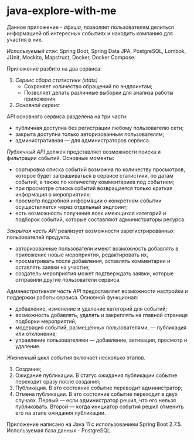 # java-explore-with-me

Данное приложение - _афиша_, позволяет пользователям делиться информацией об интересных событиях и находить компанию для
участия в них.

_Используемый стэк_: Spring Boot, Spring Data JPA, PostgreSQL, Lombok, JUnit, Mockito, Mapstruct, Docker, Docker Compose.

Приложение разбито на два сервиса:
1. _Сервис сбора статистики (stats)_
    - Сохраняет количество обращений по эндпоинтам;
    - Позволяет делать различные выборки для анализа работы приложения.
2. _Основной сервис_

API основного сервиса разделена на три части:
- публичная доступна без регистрации любому пользователю сети;
- закрыта доступна только авторизованным пользователям;
- административная — для администраторов сервиса.

_Публичный API_ должен представляет возможности поиска и фильтрации событий. Основные моменты:
- сортировка списка событий возможна по количеству просмотров, которое будет запрашиваться в сервисе статистики,
  по датам событий, а также по количеству комментариев под событием;
- при просмотре списка событий возвращается только краткая информация о мероприятиях;
- просмотр подробной информации о конкретном событии осуществляется через отдельный эндпоинт;
- есть возможность получения всех имеющихся категорий и подборок событий, которые составляют администраторы ресурса.

_Закрытая часть API_ реализует возможности зарегистрированных пользователей продукта.
- авторизованные пользователи имеют возможность добавлять в приложение новые мероприятия, редактировать их,
- просматривать после добавления, оставлять комментарии и оставлять заявки на участие;
- создатель мероприятия может подтверждать заявки, которые отправили другие пользователи сервиса.

_Административная часть API_ предоставляет возможности настройки и поддержки работы сервиса. Основной функционал:
- добавление, изменение и удаление категорий для событий;
- возможность добавлять, удалять и закреплять на главной странице подборки мероприятий;
- модерация событий, размещённых пользователями, — публикация или отклонение;
- управление пользователями — добавление, активация, просмотр и удаление.

_Жизненный цикл события_ включает несколько этапов.
1. Создание;
2. Ожидание публикации. В статус ожидания публикации событие переходит сразу после создания;
3. Публикация. В это состояние событие переводит администратор;
4. Отмена публикации. В это состояние событие переходит в двух случаях. Первый — если администратор решил, что его
   нельзя публиковать. Второй — когда инициатор события решил отменить его на этапе ожидания публикации.

Приложение написано на Java 11 с использованием Spring Boot 2.7.5. Используемая база данных - PostgreSQL.